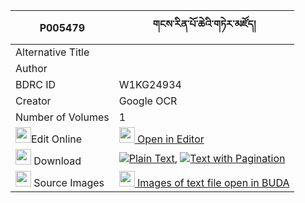 |P005479|གངས་རིན་པོ་ཆེའི་གཏེར་མཛོད། 
| --- | --- 
|Alternative Title |
|Author | 
|BDRC ID | W1KG24934
|Creator | Google OCR
|Number of Volumes| 1
|<img width="25" src="https://img.icons8.com/color/25/000000/edit-property.png">Edit Online| [<img width="25" src="https://avatars.githubusercontent.com/u/45091458?s=200&v=4"> Open in Editor](http://editor.openpecha.org/P005479)
|<img width="25" src="https://img.icons8.com/fluent/48/000000/download-2.png"/>  Download | [![](https://img.icons8.com/color/20/000000/txt.png)Plain Text](https://github.com/Openpecha/P005479/releases/download/v1/gang_rinpoche_i_terdzo_plain_P005479.zip), [![](https://img.icons8.com/color/20/000000/txt.png)Text with Pagination](https://github.com/Openpecha/P005479/releases/download/v1/gang_rinpoche_i_terdzo_pages_P005479.zip)
|<img width="25" src="https://img.icons8.com/plasticine/100/000000/pictures-folder.png"/>  Source Images | [<img width="25" src="https://library.bdrc.io/icons/BUDA-small.svg"> Images of text file open in BUDA](https://library.bdrc.io/show/bdr:W1KG24934)